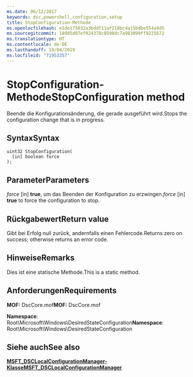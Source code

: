 ```yaml
---
ms.date: 06/12/2017
keywords: dsc,powershell,configuration,setup
title: StopConfiguration-Methode
ms.openlocfilehash: e1de175032a3bddf11af218bc4a15bdbe554a9d5
ms.sourcegitcommit: 18985d07ef024378c8590dc7a983099ff9225672
ms.translationtype: HT
ms.contentlocale: de-DE
ms.lasthandoff: 10/04/2019
ms.locfileid: "71953357"
---
```

# <a name="stopconfiguration-method"></a><span data-ttu-id="e7033-103">StopConfiguration-Methode</span><span class="sxs-lookup"><span data-stu-id="e7033-103">StopConfiguration method</span></span>

<span data-ttu-id="e7033-104">Beende die Konfigurationsänderung, die gerade ausgeführt wird.</span><span class="sxs-lookup"><span data-stu-id="e7033-104">Stops the configuration change that is in progress.</span></span>

## <a name="syntax"></a><span data-ttu-id="e7033-105">Syntax</span><span class="sxs-lookup"><span data-stu-id="e7033-105">Syntax</span></span>

```mof
uint32 StopConfiguration(
  [in] boolean force
);
```

## <a name="parameters"></a><span data-ttu-id="e7033-106">Parameter</span><span class="sxs-lookup"><span data-stu-id="e7033-106">Parameters</span></span>

<span data-ttu-id="e7033-107">*force* \[in\] **true**, um das Beenden der Konfiguration zu erzwingen.</span><span class="sxs-lookup"><span data-stu-id="e7033-107">*force* \[in\] **true** to force the configuration to stop.</span></span>

## <a name="return-value"></a><span data-ttu-id="e7033-108">Rückgabewert</span><span class="sxs-lookup"><span data-stu-id="e7033-108">Return value</span></span>

<span data-ttu-id="e7033-109">Gibt bei Erfolg null zurück, andernfalls einen Fehlercode.</span><span class="sxs-lookup"><span data-stu-id="e7033-109">Returns zero on success; otherwise returns an error code.</span></span>

## <a name="remarks"></a><span data-ttu-id="e7033-110">Hinweise</span><span class="sxs-lookup"><span data-stu-id="e7033-110">Remarks</span></span>

<span data-ttu-id="e7033-111">Dies ist eine statische Methode.</span><span class="sxs-lookup"><span data-stu-id="e7033-111">This is a static method.</span></span>

## <a name="requirements"></a><span data-ttu-id="e7033-112">Anforderungen</span><span class="sxs-lookup"><span data-stu-id="e7033-112">Requirements</span></span>

<span data-ttu-id="e7033-113">**MOF:** DscCore.mof</span><span class="sxs-lookup"><span data-stu-id="e7033-113">**MOF:** DscCore.mof</span></span>

<span data-ttu-id="e7033-114">**Namespace**: Root\Microsoft\Windows\DesiredStateConfiguration</span><span class="sxs-lookup"><span data-stu-id="e7033-114">**Namespace**: Root\Microsoft\Windows\DesiredStateConfiguration</span></span>

## <a name="see-also"></a><span data-ttu-id="e7033-115">Siehe auch</span><span class="sxs-lookup"><span data-stu-id="e7033-115">See also</span></span>

[<span data-ttu-id="e7033-116">**MSFT_DSCLocalConfigurationManager-Klasse**</span><span class="sxs-lookup"><span data-stu-id="e7033-116">**MSFT_DSCLocalConfigurationManager**</span></span>](msft-dsclocalconfigurationmanager.md)
